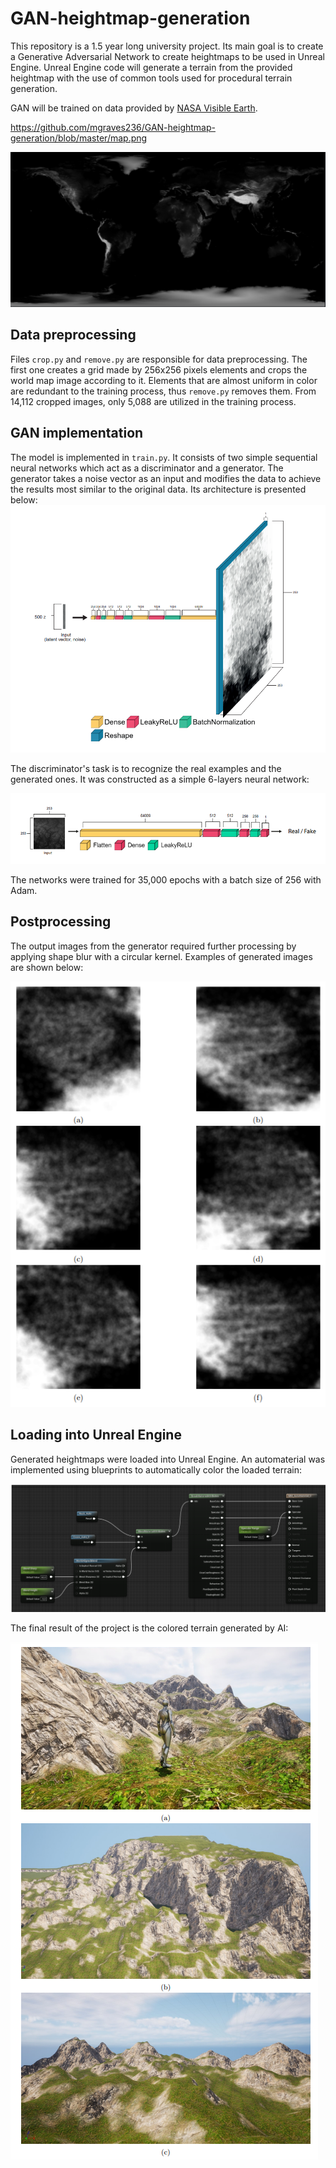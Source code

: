 # GAN-heightmap-generation

This repository is a 1.5 year long university project. Its main goal is to create a Generative Adversarial Network to create heightmaps to be used in Unreal Engine. Unreal Engine code will generate a terrain from the provided heightmap with the use of common tools used for procedural terrain generation.

GAN will be trained on data provided by [NASA Visible Earth](https://visibleearth.nasa.gov/).

https://github.com/mgraves236/GAN-heightmap-generation/blob/master/map.png


![World heightmap](https://github.com/mgraves236/GAN-heightmap-generation/blob/master/map-lower.png "World heightmap")

## Data preprocessing

Files `crop.py` and `remove.py` are responsible for data preprocessing. The first one creates a grid made by 256x256 pixels elements and crops the world map image according to it. Elements that are almost uniform in color are redundant to the training process, thus `remove.py` removes them.
From 14,112 cropped images, only 5,088 are utilized in the training process.

## GAN implementation

The model is implemented in `train.py`. It consists of two simple sequential neural networks which act as a discriminator and a generator. 
The generator takes a noise vector as an input and modifies the data to achieve the results most similar to the original data. Its architecture is presented below:
![Generator architecture](https://github.com/mgraves236/GAN-heightmap-generation/blob/master/gen.png "Generator architecture")

The discriminator's task is to recognize the real examples and the generated ones. It was constructed as a simple 6-layers neural network:

![Discriminator architecture](https://github.com/mgraves236/GAN-heightmap-generation/blob/master/dis.png "Discriminator architecture")

The networks were trained for 35,000 epochs with a batch size of 256 with Adam.

## Postprocessing 

The output images from the generator required further processing by applying shape blur with a circular kernel. Examples of generated images are shown below:

![Result images](https://github.com/mgraves236/GAN-heightmap-generation/blob/master/res.png "Result images")

## Loading into Unreal Engine
Generated heightmaps were loaded into Unreal Engine. An automaterial was implemented using blueprints to automatically color the loaded terrain:

![Blueprint of automaterial](https://github.com/mgraves236/GAN-heightmap-generation/blob/master/ue.png "Blueprint of automaterial")

The final result of the project is the colored terrain generated by AI:

![Final result](https://github.com/mgraves236/GAN-heightmap-generation/blob/master/ue2.png "Final result")

